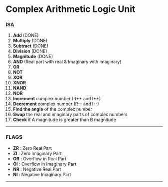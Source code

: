 # Complex Arithmetic Logic Unit
### ISA
1. **Add** (DONE)  
2. **Multiply** (DONE)  
3. **Subtract** (DONE)  
4. **Division** (DONE)  
5. **Magnitude** (DONE)  
6. **AND** (Real part with real & Imaginary with imaginary)  
7. **OR**  
8. **NOT**  
9. **XOR**  
10. **XNOR**  
11. **NAND**  
12. **NOR**  
13. **Increment** complex number (R++ and I++)  
14. **Decrement** complex number (R-- and I--)  
15. **Find the angle** of the complex number  
16. **Swap** the real and imaginary parts of complex numbers  
17. **Check** if A magnitude is greater than B magnitude  
---

### FLAGS

- **ZR** : Zero Real Part  
- **ZI** : Zero Imaginary Part  
- **OR** : Overflow in Real Part  
- **OI** : Overflow in Imaginary Part  
- **NR** : Negative Real Part  
- **NI** : Negative Imaginary Part  

---------------------------------


